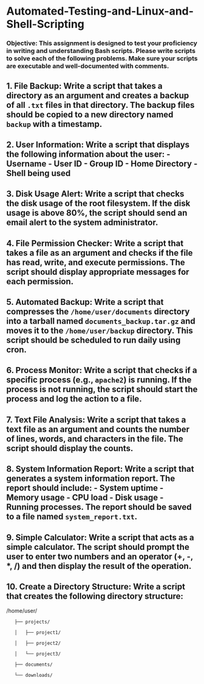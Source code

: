 # Automated-Testing-and-Linux-and-Shell-Scripting

### Objective: This assignment is designed to test your proficiency in writing and understanding Bash scripts. Please write scripts to solve each of the following problems. Make sure your scripts are executable and well-documented with comments.

## 1. File Backup: Write a script that takes a directory as an argument and creates a backup of all `.txt` files in that directory. The backup files should be copied to a new directory named `backup` with a timestamp.
## 2. User Information: Write a script that displays the following information about the user: - Username - User ID - Group ID - Home Directory - Shell being used
## 3. Disk Usage Alert: Write a script that checks the disk usage of the root filesystem. If the disk usage is above 80%, the script should send an email alert to the system administrator.
## 4. File Permission Checker: Write a script that takes a file as an argument and checks if the file has read, write, and execute permissions. The script should display appropriate messages for each permission.
## 5. Automated Backup: Write a script that compresses the `/home/user/documents` directory into a tarball named `documents_backup.tar.gz` and moves it to the `/home/user/backup` directory. This script should be scheduled to run daily using cron.
## 6. Process Monitor: Write a script that checks if a specific process (e.g., `apache2`) is running. If the process is not running, the script should start the process and log the action to a file.
## 7. Text File Analysis: Write a script that takes a text file as an argument and counts the number of lines, words, and characters in the file. The script should display the counts.
## 8. System Information Report: Write a script that generates a system information report. The report should include: - System uptime - Memory usage - CPU load - Disk usage - Running processes. The report should be saved to a file named `system_report.txt`.
## 9. Simple Calculator: Write a script that acts as a simple calculator. The script should prompt the user to enter two numbers and an operator (+, -, *, /) and then display the result of the operation.
## 10. Create a Directory Structure: Write a script that creates the following directory structure:

   /home/user/

       ├── projects/

       │   ├── project1/

       │   ├── project2/

       │   └── project3/

       ├── documents/

       └── downloads/
